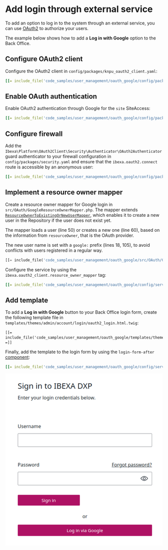 # Add login through external service

To add an option to log in to the system through an external service, you can use [OAuth2](oauth.md) to authorize your users.

The example below shows how to add a **Log in with Google** option to the Back Office.

## Configure OAuth2 client

Configure the OAuth2 client in `config/packages/knpu_oauth2_client.yaml`:

``` yaml
[[= include_file('code_samples/user_management/oauth_google/config/packages/knpu_oauth2_client.yaml') =]]
```

## Enable OAuth authentication

Enable OAuth2 authentication through Google for the `site` SiteAccess:

``` yaml
[[= include_file('code_samples/user_management/oauth_google/config/packages/oauth.yaml') =]]
```

## Configure firewall

Add the `Ibexa\Platform\OAuth2Client\Security\Authenticator\OAuth2Authenticator` guard authenticator
to your firewall configuration in `config/packages/security.yaml`
and ensure that the `ibexa.oauth2.connect` route is accessible by an anonymous user:

``` yaml
[[= include_file('code_samples/user_management/oauth_google/config/packages/security.yaml', 20, 36) =]]
```

## Implement a resource owner mapper

Create a resource owner mapper for Google login in `src/OAuth/GoogleResourceOwnerMapper.php`.
The mapper extends [`ResourceOwnerToExistingOrNewUserMapper`](oauth.md#resource-owner-mappers),
which enables it to create a new user in the Repository if the user does not exist yet.

The mapper loads a user (line 50) or creates a new one (line 60),
based on the information from `resourceOwner`, that is the OAuth provider.

The new user name is set with a `google:` prefix (lines 18, 105), to avoid conflicts with users registered in a regular way.

``` php hl_lines="18 50 60 105"
[[= include_file('code_samples/user_management/oauth_google/src/OAuth/GoogleResourceOwnerMapper.php') =]]
```

Configure the service by using the `ibexa.oauth2_client.resource_owner_mapper` tag:

``` yaml
[[= include_file('code_samples/user_management/oauth_google/config/services.yaml', 33, 36) =]]
```

## Add template

To add a **Log in with Google** button to your Back Office login form, create the following template file
in `templates/themes/admin/account/login/oauth2_login.html.twig`:

``` html+twig
[[= include_file('code_samples/user_management/oauth_google/templates/themes/admin/account/login/oauth2_login.html.twig') =]]
```

Finally, add the template to the login form by using the `login-form-after` [component](../../extending/custom_components.md):

``` yaml
[[= include_file('code_samples/user_management/oauth_google/config/services.yaml', 37, 43) =]]
```

![Log in to the Back Office with Google](../img/log_in_via_google.png)
